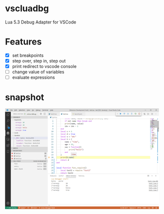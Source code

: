 # vscluadbg

Lua 5.3 Debug Adapter for VSCode

# Features

- [x] set breakpoints
- [x] step over, step in, step out
- [x] print redirect to vscode console
- [ ] change value of variables
- [ ] evaluate expressions

# snapshot

![](vscext/images/snapshot.png)

